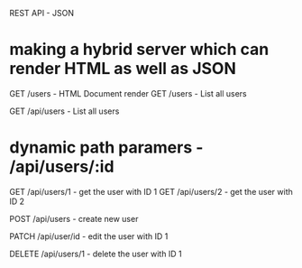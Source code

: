 REST API - JSON


# making a hybrid server which can render HTML as well as JSON
GET /users - HTML Document render
GET /users - List all users

GET /api/users - List all users

# dynamic path paramers - /api/users/:id
GET /api/users/1 - get the user with ID 1
GET /api/users/2 - get the user with ID 2


POST /api/users - create new user

PATCH /api/user/id - edit the user with ID 1

DELETE /api/users/1 - delete the user with ID 1